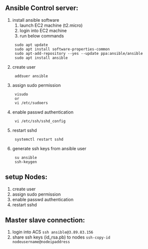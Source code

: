 ## Ansible Control server:
  1. install ansible software 
     1. launch EC2 machine (t2.micro) 
     2. login into EC2 machine
     3. run below commands
     ```
      sudo apt update
      sudo apt install software-properties-common
      sudo apt-add-repository --yes --update ppa:ansible/ansible
      sudo apt install ansible
     ```
 2. create user 
    ```
     addsuer ansible
    ```
 3. assign sudo permission
    ```
     visudo
     or
     vi /etc/sudoers
    ```
 4. enable passwd authentication
    ```
     vi /etc/ssh/sshd_config
    ```
 5. restart sshd
    ```
     systemctl restart sshd
    ```
 6. generate ssh keys from ansible user
    ```
     su ansible 
     ssh-keygen
    ```


## setup Nodes:
  1. create user
  2. assign sudo permission
  3. enable passwd authentication
  4. restart sshd

## Master slave connection:
   1. login into ACS 
    ```
     ssh ansible@3.89.83.156
    ```
   2. share ssh keys (id_rsa.pb) to nodes
    ```
     ssh-copy-id nodeusername@nodeipaddress
    ```
